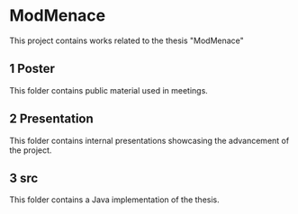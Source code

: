# ModMenace
This project contains works related to the thesis "ModMenace"

## 1 Poster
This folder contains public material used in meetings.

## 2 Presentation
This folder contains internal presentations showcasing the advancement of the project.

## 3 src
This folder contains a Java implementation of the thesis.